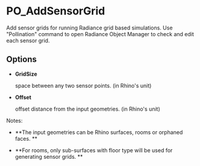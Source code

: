 # PO_AddSensorGrid

Add sensor grids for running Radiance grid based simulations. Use &quot;Pollination&quot; command to open Radiance Object Manager to check and edit each sensor grid.

## Options

* **GridSize**

  space between any two sensor points. (in Rhino&apos;s unit)

* **Offset**

  offset distance from the input geometries. (in Rhino&apos;s unit)

Notes:

* **The input geometries can be Rhino surfaces, rooms or orphaned faces. **

  

* **For rooms, only sub-surfaces with floor type will be used for generating sensor grids.
**

  

<div>
<figure>
  <img src="https://user-images.githubusercontent.com/2915573/209876729-cd50c983-a1d6-413e-a1ae-e8148705cecc.gif" alt="">
</figure>
</div>

